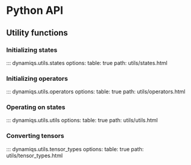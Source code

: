 # Python API

## Utility functions

### Initializing states

::: dynamiqs.utils.states
    options:
        table: true
        path: utils/states.html


### Initializing operators

::: dynamiqs.utils.operators
    options:
        table: true
        path: utils/operators.html


### Operating on states

::: dynamiqs.utils.utils
    options:
        table: true
        path: utils/utils.html

### Converting tensors

::: dynamiqs.utils.tensor_types
    options:
        table: true
        path: utils/tensor_types.html
